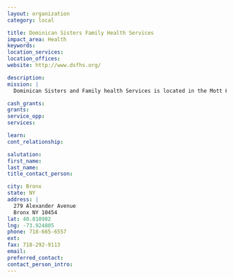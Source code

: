 ```yaml
---
layout: organization
category: local

title: Dominican Sisters Family Health Services
impact_area: Health
keywords: 
location_services: 
location_offices: 
website: http://www.dsfhs.org/

description: 
mission: |
  Dominican Sisters and Family health Services is located in the Mott Haven Community.  Dominican Sisters is a nonsectarian agency which provides services to low-income people including those suffering from HIV/AIDS.

cash_grants: 
grants: 
service_opp: 
services: 

learn: 
cont_relationship: 

salutation: 
first_name: 
last_name: 
title_contact_person: 

city: Bronx
state: NY
address: |
  279 Alexander Avenue  
  Bronx NY 10454
lat: 40.810982
lng: -73.924805
phone: 718-665-6557
ext: 
fax: 718-292-9113
email: 
preferred_contact: 
contact_person_intro: 
---
```

